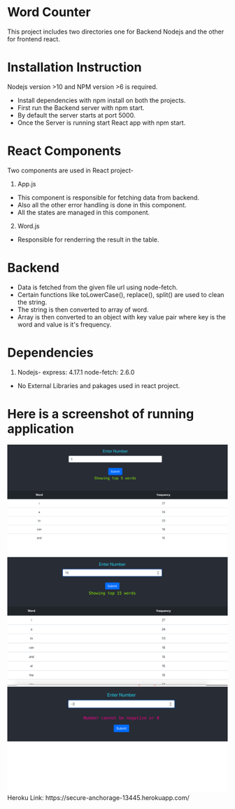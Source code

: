 # Word Counter


This project includes two directories one for Backend Nodejs and the other for frontend react.

# Installation Instruction

Nodejs version >10 and NPM version >6 is required.
  - Install dependencies with npm install on both the projects.
  - First run the Backend server with npm start.
  - By default the server starts at port 5000.
  - Once the Server is running start React app with npm start.

# React Components

Two components are used in React project-
  1. App.js
  - This component is responsible for fetching data from backend.
  - Also all the other error handling is done in this component.
  - All the states are managed in this component.
 2. Word.js
 - Responsible for renderring the result in the table.
# Backend

  - Data is fetched from the given file url using node-fetch.
  - Certain functions like toLowerCase(), replace(), split() are used to clean the string.
  - The string is then converted to array of word.
  - Array is then converted to an object with key value pair where key is the word and value is it's frequency.


# Dependencies
1. Nodejs-
    express: 4.17.1
    node-fetch: 2.6.0
- No External Libraries and pakages used in react project.



# Here is a screenshot of running application

<img src="img.png">
<img src="img2.png">
<img src="img4.png">
Heroku Link: https://secure-anchorage-13445.herokuapp.com/
